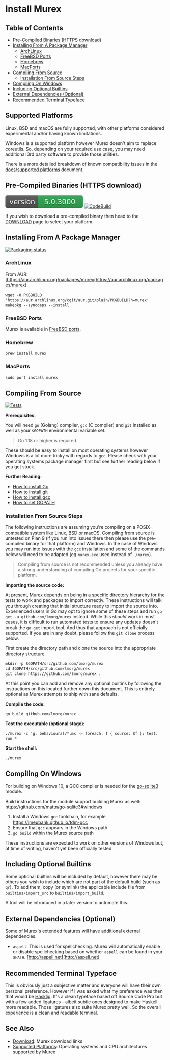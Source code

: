 <h1>Install Murex</h1>

<h2>Table of Contents</h2>

<div id="toc">

- [Pre-Compiled Binaries (HTTPS download)](#pre-compiled-binaries-https-download)
- [Installing From A Package Manager](#installing-from-a-package-manager)
  - [ArchLinux](#archlinux)
  - [FreeBSD Ports](#freebsd-ports)
  - [Homebrew](#homebrew)
  - [MacPorts](#macports)
- [Compiling From Source](#compiling-from-source)
  - [Installation From Source Steps](#installation-from-source-steps)
- [Compiling On Windows](#compiling-on-windows)
- [Including Optional Builtins](#including-optional-builtins)
- [External Dependencies (Optional)](#external-dependencies-optional)
- [Recommended Terminal Typeface](#recommended-terminal-typeface)

</div>

## Supported Platforms

Linux, BSD and macOS are fully supported, with other platforms considered
experimental and/or having known limitations.

Windows is a supported platform however Murex doesn't aim to replace coreutils.
So, depending on your required use case, you may need additional 3rd party
software to provide those utilities.

There is a more detailed breakdown of known compatibility issues in the
[docs/supported platforms](docs/supported-platforms.md) document.

## Pre-Compiled Binaries (HTTPS download)

[![Version](version.svg)](DOWNLOAD.md)
[![CodeBuild](https://codebuild.eu-west-1.amazonaws.com/badges?uuid=eyJlbmNyeXB0ZWREYXRhIjoib3cxVnoyZUtBZU5wN1VUYUtKQTJUVmtmMHBJcUJXSUFWMXEyc2d3WWJldUdPTHh4QWQ1eFNRendpOUJHVnZ5UXBpMXpFVkVSb3k2UUhKL2xCY2JhVnhJPSIsIml2UGFyYW1ldGVyU3BlYyI6Im9QZ2dPS3ozdWFyWHIvbm8iLCJtYXRlcmlhbFNldFNlcmlhbCI6MX0%3D&branch=master)](DOWNLOAD.md)

If you wish to download a pre-compiled binary then head to the [DOWNLOAD](DOWNLOAD.md)
page to select your platform.



## Installing From A Package Manager

[![Packaging status](https://repology.org/badge/vertical-allrepos/murex.svg)](https://repology.org/project/murex/versions)

### ArchLinux

From AUR: [https://aur.archlinux.org/packages/murex(https://aur.archlinux.org/packages/murex)

    wget -O PKGBUILD 'https://aur.archlinux.org/cgit/aur.git/plain/PKGBUILD?h=murex'
    makepkg --syncdeps --install 


### FreeBSD Ports

Murex is available in [FreeBSD ports](https://www.freebsd.org/ports/).

### Homebrew

    brew install murex
    
### MacPorts

    sudo port install murex

## Compiling From Source

[![Tests](https://github.com/lmorg/murex/actions/workflows/go-tests.yaml/badge.svg?branch=master)](https://github.com/lmorg/murex/actions/workflows/go-tests.yaml)

**Prerequisites:**

You will need `go` (Golang) compiler, `gcc` (C compiler) and `git` installed
as well as your `$GOPATH` environmental variable set. 

> Go 1.18 or higher is required.

These should be easy to install on most operating systems however Windows is a
lot more tricky with regards to `gcc`. Please check with your operating systems
package manager first but see further reading below if you get stuck.

**Further Reading:**

* [How to install Go](https://golang.org/doc/install)
* [How to install git](https://github.com/git-guides/install-git)
* [How to install gcc](https://gcc.gnu.org/install/)
* [How to set GOPATH](https://github.com/golang/go/wiki/SettingGOPATH)

### Installation From Source Steps

The following instructions are assuming you're compiling on a POSIX-compatible
system like Linux, BSD or macOS. Compiling from source is untested on Plan 9
(if you run into issues there then please use the pre-compiled binary for that
platform) and Windows. In the case of Windows you may run into issues with the
`gcc` installation and some of the commands below will need to be adapted (eg
`murex.exe` used instead of `./murex`).

> Compiling from source is not recommended unless you already have a strong
> understanding of compiling Go projects for your specific platform.

**Importing the source code:**

At present, Murex depends on being in a specific directory hierarchy for
the tests to work and packages to import correctly. These instructions will
talk you through creating that initial structure ready to import the source
into. Experienced users in Go may opt to ignore some of these steps and run
`go get -u github.com/lmorg/murex` instead. While this _should_ work in most
cases, it is difficult to run automated tests to ensure any updates doesn't
break the `go get` import tool. And thus that approach is not officially
supported. If you are in any doubt, please follow the `git clone` process
below.

First create the directory path and clone the source into the appropriate
directory structure.

    mkdir -p $GOPATH/src/github.com/lmorg/murex
    cd $GOPATH/src/github.com/lmorg/murex
    git clone https://github.com/lmorg/murex .

At this point you can add and remove any optional builtins by following the
instructions on this located further down this document. This is entirely
optional as Murex attempts to ship with sane defaults.

**Compile the code:**

    go build github.com/lmorg/murex

**Test the executable (optional stage):**

    ./murex -c 'g: behavioural/*.mx -> foreach: f { source: $f }; test: run *

**Start the shell:**

    ./murex

## Compiling On Windows

For building on Windows 10, a GCC compiler is needed for the [go-sqlite3]( https://github.com/mattn/go-sqlite3)
module.

Build instructions for the module support building Murex as well: https://github.com/mattn/go-sqlite3#windows

1. Install a Windows `gcc` toolchain, for example https://jmeubank.github.io/tdm-gcc
2. Ensure that `gcc` appears in the Windows path
3. `go build` within the Murex source path

These instructions are expected to work on other versions of Windows but, at
time of writing, haven't yet been officially tested.

## Including Optional Builtins

Some optional builtins will be included by default, however there may be others
you wish to include which are not part of the default build (such as `qr`). To
add them, copy (or symlink) the applicable include file from
`builtins/import_src` to `builtins/import_build`.

A tool will be introduced in a later version to automate this.

## External Dependencies (Optional)

Some of Murex's extended features will have additional external dependencies.

* `aspell`: This is used for spellchecking. Murex will automatically enable or
  disable spellchecking based on whether `aspell` can be found in your `$PATH`.
  [http://aspell.net](http://aspell.net)

## Recommended Terminal Typeface

This is obviously just a subjective matter and everyone will have their own
personal preference. However if I was asked what my preference was then that
would be [Hasklig](https://github.com/i-tu/Hasklig). It's a clean typeface
based off Source Code Pro but with a few added ligatures - albeit subtle ones
designed to make Haskell more readable. Those ligatures also suite Murex
pretty well. So the overall experience is a clean and readable terminal.

## See Also

* [Download](/DOWNLOAD.md):
  Murex download links
* [Supported Platforms](docs//supported-platforms.md):
  Operating systems and CPU architectures supported by Murex